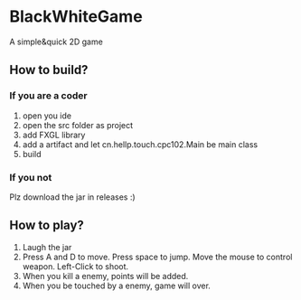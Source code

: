 # BlackWhiteGame
A simple&amp;quick 2D game 
## How to build?
### If you are a coder
1. open you ide
2. open the src folder as project
3. add FXGL library
4. add a artifact and let cn.hellp.touch.cpc102.Main be main class
5. build
### If you not
Plz download the jar in releases :)

## How to play?
1. Laugh the jar
2. Press A and D to move. Press space to jump. Move the mouse to control weapon. Left-Click to shoot.
3. When you kill a enemy, points will be added.
4. When you be touched by a enemy, game will over.
